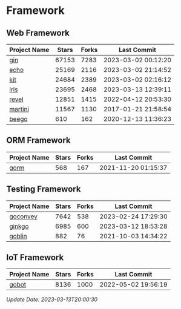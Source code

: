 # Framework

## Web Framework
| Project Name | Stars | Forks | Last Commit |
| ------------ | ----- | ----- | ----------- |
| [gin](https://github.com/gin-gonic/gin) | 67153 | 7283 | 2023-03-02 00:12:20 |
| [echo](https://github.com/labstack/echo) | 25169 | 2116 | 2023-03-02 21:14:52 |
| [kit](https://github.com/go-kit/kit) | 24684 | 2389 | 2023-03-02 02:16:12 |
| [iris](https://github.com/kataras/iris) | 23695 | 2468 | 2023-03-13 12:39:11 |
| [revel](https://github.com/revel/revel) | 12851 | 1415 | 2022-04-12 20:53:30 |
| [martini](https://github.com/go-martini/martini) | 11567 | 1130 | 2017-01-21 21:58:54 |
| [beego](https://github.com/astaxie/beego) | 610 | 162 | 2020-12-13 11:36:23 |

## ORM Framework
| Project Name | Stars | Forks | Last Commit |
| ------------ | ----- | ----- | ----------- |
| [gorm](https://github.com/jinzhu/gorm) | 568 | 167 | 2021-11-20 01:15:37 |

## Testing Framework
| Project Name | Stars | Forks | Last Commit |
| ------------ | ----- | ----- | ----------- |
| [goconvey](https://github.com/smartystreets/goconvey) | 7642 | 538 | 2023-02-24 17:29:30 |
| [ginkgo](https://github.com/onsi/ginkgo) | 6985 | 600 | 2023-03-12 18:53:28 |
| [goblin](https://github.com/franela/goblin) | 882 | 76 | 2021-10-03 14:34:22 |

## IoT Framework
| Project Name | Stars | Forks | Last Commit |
| ------------ | ----- | ----- | ----------- |
| [gobot](https://github.com/hybridgroup/gobot) | 8136 | 1000 | 2022-05-02 19:56:19 |

*Update Date: 2023-03-13T20:00:30*